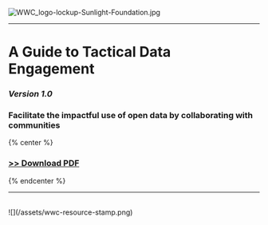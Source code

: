 
![](https://lh4.googleusercontent.com/7hgUV9udln0GUloYwNH6f4VnB_4Q6qqm-Ci_xszhNunvjuZYb7KzhrMwWFcUDxPo6Pxfhz3FnTgSOeN0mf_Q5XTxQRTO6X3Q1S5iRAFo7spwbodr0r0mKDNxLd0m63bilxiXR2Mw "WWC\_logo-lockup-Sunlight-Foundation.jpg")

---

# A Guide to Tactical Data Engagement

### _Version 1.0_

### Facilitate the impactful use of open data by collaborating with communities
{% center %} 
### [&gt;&gt; Download PDF](https://www.gitbook.com/download/pdf/book/gregjd/tactical-data-engagement) 
{% endcenter %}

---
<br >
![](/assets/wwc-resource-stamp.png)





